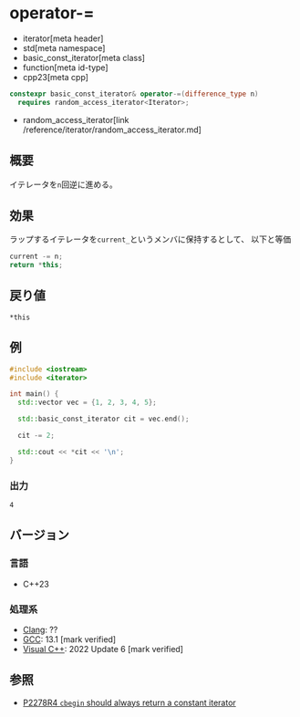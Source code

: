 # operator-=
* iterator[meta header]
* std[meta namespace]
* basic_const_iterator[meta class]
* function[meta id-type]
* cpp23[meta cpp]

```cpp
constexpr basic_const_iterator& operator-=(difference_type n)
  requires random_access_iterator<Iterator>;
```
* random_access_iterator[link /reference/iterator/random_access_iterator.md]

## 概要

イテレータを`n`回逆に進める。

## 効果

ラップするイテレータを`current_`というメンバに保持するとして、  以下と等価

```cpp
current -= n;
return *this;
```

## 戻り値

`*this`

## 例
```cpp example
#include <iostream>
#include <iterator>

int main() {
  std::vector vec = {1, 2, 3, 4, 5};

  std::basic_const_iterator cit = vec.end();

  cit -= 2;

  std::cout << *cit << '\n';
}
```

### 出力
```
4
```

## バージョン
### 言語
- C++23

### 処理系
- [Clang](/implementation.md#clang): ??
- [GCC](/implementation.md#gcc): 13.1 [mark verified]
- [Visual C++](/implementation.md#visual_cpp): 2022 Update 6 [mark verified]

## 参照

- [P2278R4 `cbegin` should always return a constant iterator](https://www.open-std.org/jtc1/sc22/wg21/docs/papers/2022/p2278r4.html)
